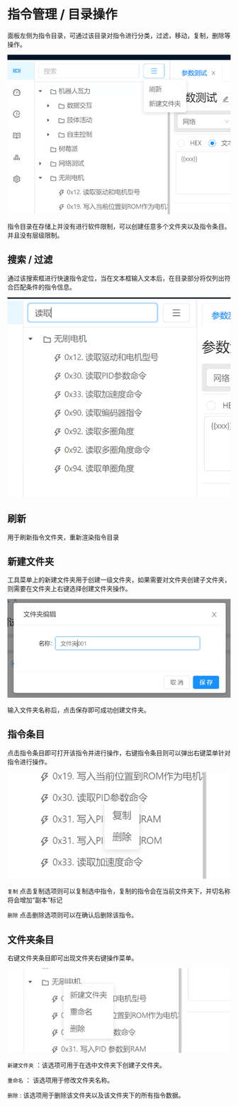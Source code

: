 # 指令管理 / 目录操作

面板左侧为指令目录，可通过该目录对指令进行分类，过滤，移动，复制，删除等操作。

![Bittly 指令管理目录操作](res/2022070510040701.png)

指令目录在存储上并没有进行软件限制，可以创建任意多个文件夹以及指令条目。并且没有层级限制。

## 搜索 / 过滤

通过该搜索框进行快速指令定位，当在文本框输入文本后，在目录部分将仅列出符合匹配条件的指令信息。

![Bittly 指令管理 文本过滤](res/2022070510100101.png)



## 刷新

用于刷新指令文件夹，重新渲染指令目录



## 新建文件夹

工具菜单上的新建文件夹用于创建一级文件夹，如果需要对文件夹创建子文件夹，则需要在文件夹上右键选择创建文件夹操作。

![Bittly 指令管理新建文件夹](res/2022070510120102.png)

输入文件夹名称后，点击保存即可成功创建文件夹。



## 指令条目

点击指令条目即可打开该指令并进行操作，右键指令条目则可以弹出右键菜单针对指令进行操作。

![Bittly 指令管理 指令条目操作菜单](res/2022070510165901.png)

`复制`  点击复制选项则可以复制选中指令，复制的指令会在当前文件夹下，并切名称将会增加“副本”标记

`删除`  点击删除选项则可以在确认后删除该指令。



## 文件夹条目

右键文件夹条目即可出现文件夹右键操作菜单。

![Bittly指令管理文件夹条目操作菜单](res/2022070510212701.png)

`新建文件夹` ：该选项可用于在选中文件夹下创建子文件夹。

`重命名` ： 该选项用于修改文件夹名称。

`删除` : 该选项用于删除该文件夹以及该文件夹下的所有指令数据。